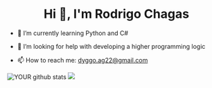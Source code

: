 <h1 align="center">Hi 👋, I'm Rodrigo Chagas</h1>


- 🌱 I’m currently learning Python and C#


- 🤔 I’m looking for help with developing a higher programming logic



- 📫 How to reach me: dyggo.ag22@gmail.com





![YOUR github stats](https://github-readme-stats.vercel.app/api?username=RodrigodevChagas&theme=merko&locale=en&hide=total-issues,contributed-to)
![](https://github-readme-stats.vercel.app/api/top-langs/?username=RodrigodevChagas&hide=php&theme=tokyonight)


